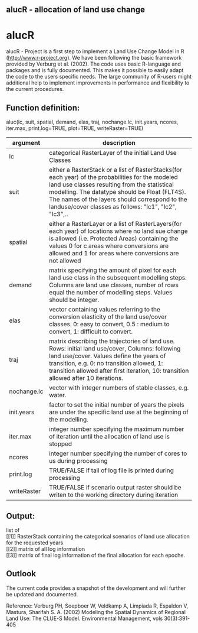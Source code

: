 alucR - allocation of land use change 
---
# alucR
alucR - Project is a first step to implement a Land Use Change Model in R (http://www.r-project.org). 
We have been following the basic framework provided by Verburg et al. (2002). The code uses basic R-language and packages and is fully documented. This makes
it possible to easily adapt the code to the users specific needs. 
The large community of R-users might additional help to implement improvements in performance and flexibility to the current procedures.


## Function definition:
 aluc(lc, suit, spatial, demand, elas, traj, nochange.lc, init.years, ncores, iter.max, print.log=TRUE, plot=TRUE, writeRaster=TRUE)

 
argument | description 
----- | ----- 
lc | categorical RasterLayer of the initial Land Use Classes  
suit | either a RasterStack or a list of RasterStacks(for each year) of the probabilities for the modeled land use classes resulting from the statistical modelling. The datatype should be Float (FLT4S). The names of the layers should correspond to the landuse/cover classes as follows: "lc1", "lc2", "lc3",..  
spatial | either a RasterLayer or a list of RasterLayers(for each year) of locations where no land sue change is allowed (i.e. Protected Areas) containing the values 0 for c areas where conversions are allowed and 1 for areas where conversions are not allowed
demand | matrix specifying the amount of pixel for each land use class in the subsequent modelling steps. Columns are land use classes, number of rows equal the number of modelling steps. Values should be integer.
elas | vector containing values referring to the conversion elasticity of the land use/cover classes. 0: easy to convert, 0.5 : medium to convert, 1: difficult to convert.
traj | matrix describing the trajectories of land use. Rows: initial land use/cover, Columns: following land use/cover. Values define the years of transition, e.g. 0: no transition allowed, 1: transition allowed after first iteration, 10: transition allowed after 10 iterations.
nochange.lc | vector with integer numbers of stable classes, e.g. water.
init.years | factor to set the initial number of years the pixels are under the specific land use at the beginning of the modelling.
iter.max | integer number specifying the maximum number of iteration until the allocation of land use is stopped
ncores | integer number specifying the number of cores to us during processing
print.log | TRUE/FALSE if tail of log file is printed during processing
writeRaster | TRUE/FALSE if scenario output raster should be writen to the working directory during iteration

## Output: 
list of    
[[1]] RasterStack containing the categorical scenarios of land use allocation for the requested years   
[[2]] matrix of all log information   
[[3]] matrix of final log information of the final allocation for each epoche.   



## Outlook
The current code provides a snapshot of the development and will further be updated and documented. 


 

Reference:
Verburg PH, Soepboer W, Veldkamp A, Limpiada R, Espaldon V, Mastura, Sharifah S. A. (2002) Modeling the Spatial Dynamics of Regional Land Use: The CLUE-S Model. Environmental Management, vols 30(3):391-405